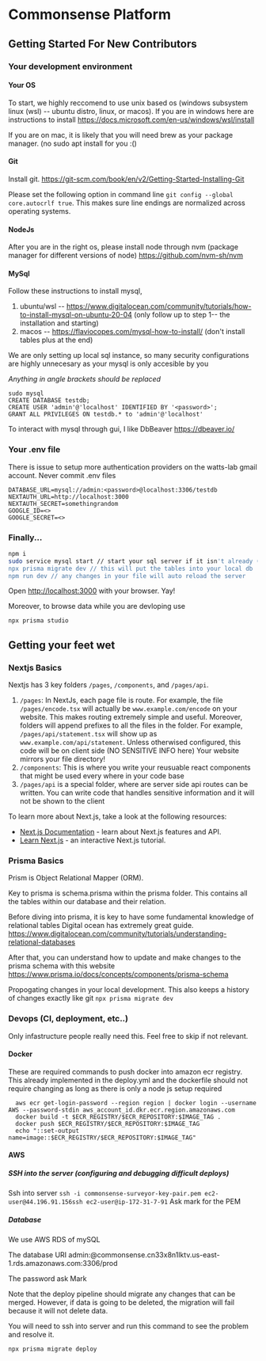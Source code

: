 # Commonsense Platform

## Getting Started For New Contributors

### Your development environment
#### Your OS
To start, we highly reccomend to use unix based os (windows subsystem linux (wsl) -- ubuntu distro, linux, or macos). If you are in 
windows here are instructions to install https://docs.microsoft.com/en-us/windows/wsl/install

If you are on mac, it is likely that you will need brew as your package manager. (no sudo apt install for you :()
#### Git
Install git. https://git-scm.com/book/en/v2/Getting-Started-Installing-Git

Please set the following option in command line `git config --global core.autocrlf true`.
This makes sure line endings are normalized across operating systems.

#### NodeJs
After you are in the right os, please install node through nvm (package manager for different versions of node)
https://github.com/nvm-sh/nvm

#### MySql
Follow these instructions to install mysql, 
1. ubuntu/wsl -- https://www.digitalocean.com/community/tutorials/how-to-install-mysql-on-ubuntu-20-04 (only follow up to step 1-- the installation and starting)
2. macos -- https://flaviocopes.com/mysql-how-to-install/ (don't install tables plus at the end)

We are only setting up local sql instance, so many security configurations are highly unnecesary as your mysql is only accesible by you

_Anything in angle brackets should be replaced_
```mysql
sudo mysql
CREATE DATABASE testdb;
CREATE USER 'admin'@'localhost' IDENTIFIED BY '<password>';
GRANT ALL PRIVILEGES ON testdb.* to 'admin'@'localhost'
```
To interact with mysql through gui, I like DbBeaver
https://dbeaver.io/

### Your .env file
There is issue to setup more authentication providers on the watts-lab gmail account. Never commit .env files
```
DATABASE_URL=mysql://admin:<password>@localhost:3306/testdb
NEXTAUTH_URL=http://localhost:3000
NEXTAUTH_SECRET=somethingrandom
GOOGLE_ID=<>
GOOGLE_SECRET=<>
```

### Finally...
```bash
npm i 
sudo service mysql start // start your sql server if it isn't already (wrote ubuntu instructions, find mac version)
npx prisma migrate dev // this will put the tables into your local db
npm run dev // any changes in your file will auto reload the server
```
Open [http://localhost:3000](http://localhost:3000) with your browser. Yay!

Moreover, to browse data while you are devloping use
```
npx prisma studio
```

## Getting your feet wet
### Nextjs Basics

Nextjs has 3 key folders `/pages`, `/components`, and `/pages/api`. 

1. `/pages`: In NextJs, each page file is route. For example, the file `/pages/encode.tsx` will actually be `www.example.com/encode` on your website. This makes routing extremely simple and useful. Moreover, folders will append prefixes to all the files in the folder. For example, `/pages/api/statement.tsx` will show up as `www.example.com/api/statement`. Unless otherwised configured, this code will be on client side (NO SENSITIVE INFO here) Your website mirrors your file directory!
2. `/components`: This is where you write your reusuable react components that might be used every where in your code base
3. `/pages/api` is a special folder, where are server side api routes can be written. You can write code that handles sensitive information and it will not be shown to the client

To learn more about Next.js, take a look at the following resources:

- [Next.js Documentation](https://nextjs.org/docs) - learn about Next.js features and API.
- [Learn Next.js](https://nextjs.org/learn) - an interactive Next.js tutorial.

### Prisma Basics
Prism is Object Relational Mapper (ORM).

Key to prisma is schema.prisma within the prisma folder. This contains all the tables within our database and their relation.

Before diving into prisma, it is key to have some fundamental knowledge of relational tables
Digital ocean has extremely great guide.
https://www.digitalocean.com/community/tutorials/understanding-relational-databases

After that, you can understand how to update and make changes to the prisma schema with this website
https://www.prisma.io/docs/concepts/components/prisma-schema

Propogating changes in your local development. This also keeps a history of changes exactly like git
`npx prisma migrate dev`

### Devops (CI, deployment, etc..)
Only infastructure people really need this. Feel free to skip if not relevant.
#### Docker
These are required commands to push docker into amazon ecr registry. This already implemented in the deploy.yml and the dockerfile should not require changing as long as there is only a node js setup required
```
  aws ecr get-login-password --region region | docker login --username AWS --password-stdin aws_account_id.dkr.ecr.region.amazonaws.com
  docker build -t $ECR_REGISTRY/$ECR_REPOSITORY:$IMAGE_TAG .
  docker push $ECR_REGISTRY/$ECR_REPOSITORY:$IMAGE_TAG
  echo "::set-output name=image::$ECR_REGISTRY/$ECR_REPOSITORY:$IMAGE_TAG"
```
#### AWS 
##### SSH into the server (configuring and debugging difficult deploys)
Ssh into server `ssh -i commonsense-surveyor-key-pair.pem ec2-user@44.196.91.156ssh ec2-user@ip-172-31-7-91`
Ask mark for the PEM

##### Database
We use AWS RDS of mySQL

The database URI
admin:<password>@commonsense.cn33x8n1lktv.us-east-1.rds.amazonaws.com:3306/prod

The password ask Mark

Note that the deploy pipeline should migrate any changes that can be merged. However,
if data is going to be deleted, the migration will fail because it will not delete data.

You will need to ssh into server and run this command to see the problem and resolve it.
```
npx prisma migrate deploy
```
